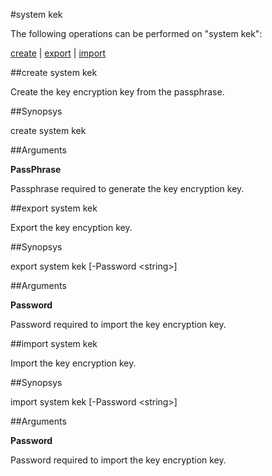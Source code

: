 #system kek

The following operations can be performed on "system kek":


[create](#create-system-kek) | [export](#export-system-kek) | [import](#import-system-kek)

##create system kek

Create the key encryption key from the passphrase.


##Synopsys

create system kek


##Arguments

<b>PassPhrase</b>
Passphrase required to generate the key encryption key.



##export system kek

Export the key encyption key.


##Synopsys

export system kek [-Password &lt;string>]


##Arguments

<b>Password</b>
Password required to import the key encryption key.



##import system kek

Import the key encryption key.


##Synopsys

import system kek [-Password &lt;string>]


##Arguments

<b>Password</b>
Password required to import the key encryption key.



